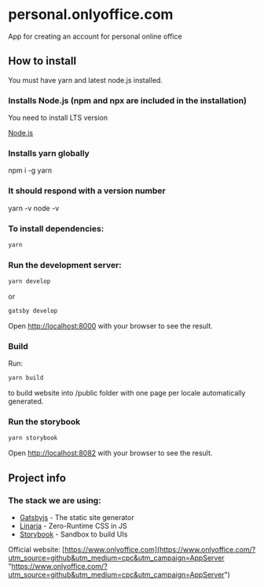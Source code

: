 # personal.onlyoffice.com

App for creating an account for personal online office

## How to install

You must have yarn and latest node.js installed.

### Installs Node.js (npm and npx are included in the installation)

You need to install LTS version

[Node.js](https://nodejs.org/)

### Installs yarn globally

npm i -g yarn

### It should respond with a version number

yarn -v
node -v

### To install dependencies:

```bash
yarn
```

### Run the development server:

```bash
yarn develop
```

or

```bash
gatsby develop
```

Open [http://localhost:8000](http://localhost:8000) with your browser to see the result.

### Build

Run:

```bash
yarn build
```

to build website into /public folder with one page per locale automatically generated.

### Run the storybook

```bash
yarn storybook
```

Open [http://localhost:8082](http://localhost:8082) with your browser to see the result.

## Project info

### The stack we are using:

- [Gatsbyjs](https://www.gatsbyjs.com) - The static site generator
- [Linaria](https://linaria.dev) - Zero-Runtime CSS in JS
- [Storybook](https://storybook.js.org) - Sandbox to build UIs

Official website: [https://www.onlyoffice.com](https://www.onlyoffice.com/?utm_source=github&utm_medium=cpc&utm_campaign=AppServer "https://www.onlyoffice.com/?utm_source=github&utm_medium=cpc&utm_campaign=AppServer")
